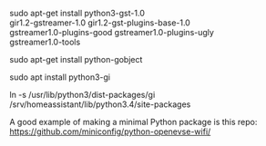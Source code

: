 

sudo apt-get install python3-gst-1.0 \
    gir1.2-gstreamer-1.0 gir1.2-gst-plugins-base-1.0 \
    gstreamer1.0-plugins-good gstreamer1.0-plugins-ugly \
    gstreamer1.0-tools

sudo apt-get install python-gobject

sudo apt install python3-gi

ln -s /usr/lib/python3/dist-packages/gi
    /srv/homeassistant/lib/python3.4/site-packages

A good example of making a minimal Python package is this repo:
https://github.com/miniconfig/python-openevse-wifi/